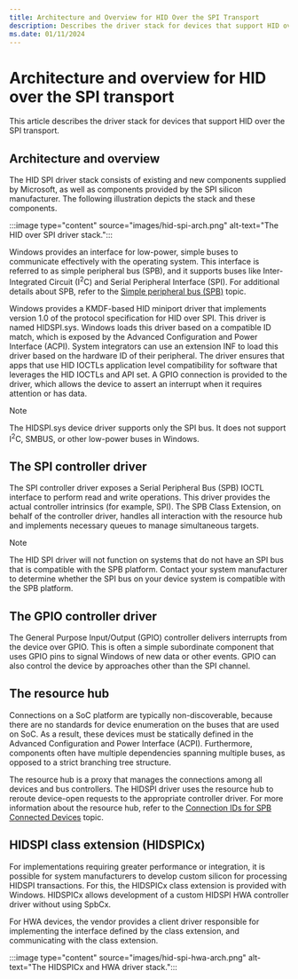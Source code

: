 ```yaml
---
title: Architecture and Overview for HID Over the SPI Transport
description: Describes the driver stack for devices that support HID over the SPI transport.
ms.date: 01/11/2024
---
```


# Architecture and overview for HID over the SPI transport

This article describes the driver stack for devices that support HID over the SPI transport.

## Architecture and overview

The HID SPI driver stack consists of existing and new components supplied by Microsoft, as well as components provided by the SPI silicon manufacturer. The following illustration depicts the stack and these components.

:::image type="content" source="images/hid-spi-arch.png" alt-text="The HID over SPI driver stack.":::

Windows provides an interface for low-power, simple buses to communicate effectively with the operating system. This interface is referred to as simple peripheral bus (SPB), and it supports buses like Inter-Integrated Circuit (I<sup>2</sup>C) and Serial Peripheral Interface (SPI). For additional details about SPB, refer to the [Simple peripheral bus (SPB)](../bringup/simple-peripheral-bus--spb-.md) topic.

Windows provides a KMDF-based HID miniport driver that implements version 1.0 of the protocol specification for HID over SPI. This driver is named HIDSPI.sys. Windows loads this driver based on a compatible ID match, which is exposed by the Advanced Configuration and Power Interface (ACPI). System integrators can use an extension INF to load this driver based on the hardware ID of their peripheral. The driver ensures that apps that use HID IOCTLs application level compatibility for software that leverages the HID IOCTLs and API set. A GPIO connection is provided to the driver, which allows the device to assert an interrupt when it requires attention or has data.

> [!NOTE]
> The HIDSPI.sys device driver supports only the SPI bus. It does not support I<sup>2</sup>C, SMBUS, or other low-power buses in Windows.

## The SPI controller driver

The SPI controller driver exposes a Serial Peripheral Bus (SPB) IOCTL interface to perform read and write operations. This driver provides the actual controller intrinsics (for example, SPI). The SPB Class Extension, on behalf of the controller driver, handles all interaction with the resource hub and implements necessary queues to manage simultaneous targets.

> [!NOTE]
> The HID SPI driver will not function on systems that do not have an SPI bus that is compatible with the SPB platform. Contact your system manufacturer to determine whether the SPI bus on your device system is compatible with the SPB platform.

## The GPIO controller driver

The General Purpose Input/Output (GPIO) controller delivers interrupts from the device over GPIO. This is often a simple subordinate component that uses GPIO pins to signal Windows of new data or other events. GPIO can also control the device by approaches other than the SPI channel.

## The resource hub

Connections on a SoC platform are typically non-discoverable, because there are no standards for device enumeration on the buses that are used on SoC. As a result, these devices must be statically defined in the Advanced Configuration and Power Interface (ACPI). Furthermore, components often have multiple dependencies spanning multiple buses, as opposed to a strict branching tree structure.

The resource hub is a proxy that manages the connections among all devices and bus controllers. The HIDSPI driver uses the resource hub to reroute device-open requests to the appropriate controller driver. For more information about the resource hub, refer to the [Connection IDs for SPB Connected Devices](../spb/connection-ids-for-spb-connected-peripheral-devices.md) topic.

## HIDSPI class extension (HIDSPICx)

For implementations requiring greater performance or integration, it is possible for system manufacturers to develop custom silicon for processing HIDSPI transactions. For this, the HIDSPICx class extension is provided with Windows. HIDSPICx allows development of a custom HIDSPI HWA controller driver without using SpbCx.

For HWA devices, the vendor provides a client driver responsible for implementing the interface defined by the class extension, and communicating with the class extension.

:::image type="content" source="images/hid-spi-hwa-arch.png" alt-text="The HIDSPICx and HWA driver stack.":::
